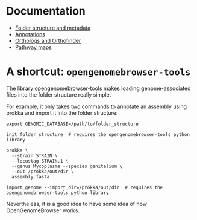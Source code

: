 <link rel="shortcut icon" type="image/svg+xml" href="/favicon.svg">

# Documentation

- [Folder structure and metadata](folder_structure_and_metadata.md)
- [Annotations](annotations.md)
- [Orthologs and Orthofinder](orthologs.md)
- [Pathway maps](pathway-maps.md)

# A shortcut: `opengenomebrowser-tools`

The library [opengenomebrowser-tools](https://github.com/opengenomebrowser/opengenomebrowser-tools) makes loading genome-associated files into the
folder structure really simple.

For example, it only takes two commands to annotate an assembly using prokka and import it into the folder structure:

```shell
export GENOMIC_DATABASE=/path/to/folder_structure

init_folder_structure  # requires the opengenomebrowser-tools python library

prokka \
  --strain STRAIN \ 
  --locustag STRAIN.1 \
  --genus Mycoplasma --species genitalium \
  --out /prokka/out/dir \
  assembly.fasta

import_genome --import_dir=/prokka/out/dir  # requires the opengenomebrowser-tools python library
```

Nevertheless, it is a good idea to have some idea of how OpenGenomeBrowser works.


